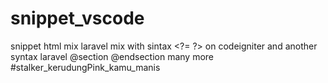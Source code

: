 # snippet_vscode
snippet html mix laravel mix with sintax &lt;?= ?> on codeigniter and another syntax laravel @section @endsection many more #stalker_kerudungPink_kamu_manis 
